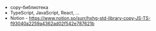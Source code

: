 - copy-библиотека
- TypeScript, JavaScript, React, ...
- Notion - https://www.notion.so/surr/hxhg-std-library-copy-JS-TS-f93040a2259a4362ad02f542e787621b